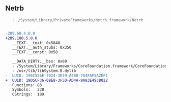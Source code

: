 ## Netrb

> `/System/Library/PrivateFrameworks/Netrb.framework/Netrb`

```diff

-289.60.4.0.0
+289.100.5.0.0
   __TEXT.__text: 0x5840
   __TEXT.__auth_stubs: 0x350
   __TEXT.__const: 0x58

   __DATA_DIRTY.__bss: 0x60
   - /System/Library/Frameworks/CoreFoundation.framework/CoreFoundation
   - /usr/lib/libSystem.B.dylib
-  UUID: 196C536E-7024-3E59-A488-7A4FAF5A2EF1
+  UUID: 19D5CF36-0BE8-3F5D-AD4A-9A83E4938022
   Functions: 83
   Symbols:   330
   CStrings:  189

```
